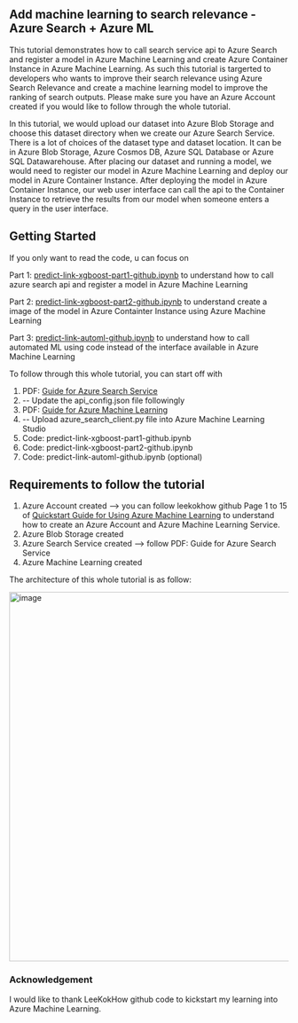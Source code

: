 ## Add machine learning to search relevance - Azure Search + Azure ML

This tutorial demonstrates how to call search service api to Azure Search and register a model in Azure Machine Learning and create Azure Container Instance in Azure Machine Learning. As such this tutorial is targerted to developers who wants to improve their search relevance using Azure Search Relevance and create a machine learning model to improve the ranking of search outputs. Please make sure you have an Azure Account created if you would like to follow through the whole tutorial. 

In this tutorial, we would upload our dataset into Azure Blob Storage and choose this dataset directory when we create our Azure Search Service. There is a lot of choices of the dataset type and dataset location. It can be in Azure Blob Storage, Azure Cosmos DB, Azure SQL Database or Azure SQL Datawarehouse. After placing our dataset and running a model, we would need to register our model in Azure Machine Learning and deploy our model in Azure Container Instance. After deploying the model in Azure Container Instance, our web user interface can call the api to the Container Instance to retrieve the results from our model when someone enters a query in the user interface.

## Getting Started

If you only want to read the code, u can focus on 

Part 1: [predict-link-xgboost-part1-github.ipynb](https://github.com/siaodevil/azure-search-and-ml/blob/main/predict-link-xgboost-part1-github.ipynb) to understand how to call azure search api and register a model in Azure Machine Learning

Part 2: [predict-link-xgboost-part2-github.ipynb](https://github.com/siaodevil/azure-search-and-ml/blob/main/predict-link-xgboost-part2-github.ipynb) to understand create a image of the model in Azure Containter Instance using Azure Machine Learning

Part 3: [predict-link-automl-github.ipynb](https://github.com/siaodevil/azure-search-and-ml/blob/main/predict-link-automl-github.ipynb) to understand how to call automated ML using code instead of the interface available in Azure Machine Learning

To follow through this whole tutorial, you can start off with 
1. PDF: [Guide for Azure Search Service](https://github.com/siaodevil/azure-search-and-ml/blob/main/Guide%20for%20Azure%20Search%20Service.pdf)
  2. -- Update the api_config.json file followingly
3. PDF: [Guide for Azure Machine Learning](https://github.com/siaodevil/azure-search-and-ml/blob/main/Guide%20for%20Azure%20Machine%20Learning.pdf)
4. -- Upload azure_search_client.py file into Azure Machine Learning Studio
5. Code: predict-link-xgboost-part1-github.ipynb 
6. Code: predict-link-xgboost-part2-github.ipynb 
7. Code: predict-link-automl-github.ipynb (optional)

## Requirements to follow the tutorial

1. Azure Account created --> you can follow leekokhow github Page 1 to 15 of [Quickstart Guide for Using Azure Machine Learning](https://github.com/leekokhow/azureml/blob/master/Quickstart%20Guide%20for%20Using%20Azure%20Machine%20Learning.pdf) to understand how to create an Azure Account and Azure Machine Learning Service. 
2. Azure Blob Storage created
3. Azure Search Service created --> follow PDF: Guide for Azure Search Service
4. Azure Machine Learning created 

The architecture of this whole tutorial is as follow:

<img width="666" alt="image" src="https://github.com/siaodevil/azure-search-and-ml/blob/main/architecture.png">


### Acknowledgement
I would like to thank LeeKokHow github code to kickstart my learning into Azure Machine Learning. 
